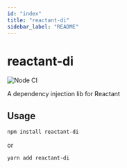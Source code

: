 ```yaml
---
id: "index"
title: "reactant-di"
sidebar_label: "README"
---
```


# reactant-di

![Node CI](https://github.com/unadlib/reactant/workflows/Node%20CI/badge.svg)

A dependency injection lib for Reactant

## Usage

```sh
npm install reactant-di
```

or

```sh
yarn add reactant-di
```
